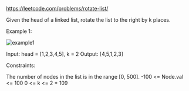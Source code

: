 https://leetcode.com/problems/rotate-list/

Given the head of a linked list, rotate the list to the right by k places.

 

Example 1:

![example1](https://assets.leetcode.com/uploads/2020/11/13/rotate1.jpg)

Input: head = [1,2,3,4,5], k = 2
Output: [4,5,1,2,3]

Constraints:

The number of nodes in the list is in the range [0, 500].
-100 <= Node.val <= 100
0 <= k <= 2 * 109